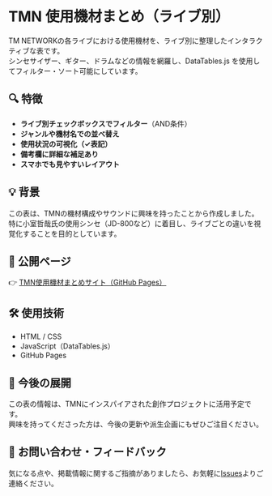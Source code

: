 # TMN 使用機材まとめ（ライブ別）

TM NETWORKの各ライブにおける使用機材を、ライブ別に整理したインタラクティブな表です。  
シンセサイザー、ギター、ドラムなどの情報を網羅し、DataTables.js を使用してフィルター・ソート可能にしています。

## 🔍 特徴

- **ライブ別チェックボックスでフィルター**（AND条件）
- **ジャンルや機材名での並べ替え**
- **使用状況の可視化（✓表記）**
- **備考欄に詳細な補足あり**
- **スマホでも見やすいレイアウト**

## 💡 背景

この表は、TMNの機材構成やサウンドに興味を持ったことから作成しました。  
特に小室哲哉氏の使用シンセ（JD-800など）に着目し、ライブごとの違いを視覚化することを目的としています。

## 🚀 公開ページ

👉 [TMN使用機材まとめサイト（GitHub Pages）](https://Y-NOIZ.github.io/TMN_GROOVE_GEAR/)

## 🛠 使用技術

- HTML / CSS
- JavaScript（DataTables.js）
- GitHub Pages

## 🔮 今後の展開

この表の情報は、TMNにインスパイアされた創作プロジェクトに活用予定です。  
興味を持ってくださった方は、今後の更新や派生企画にもぜひご注目ください。

## 📩 お問い合わせ・フィードバック

気になる点や、掲載情報に関するご指摘がありましたら、お気軽に[Issues](https://github.com/Y-NOIZ/TMN_GROOVE_GEAR/issues)よりご連絡ください。
